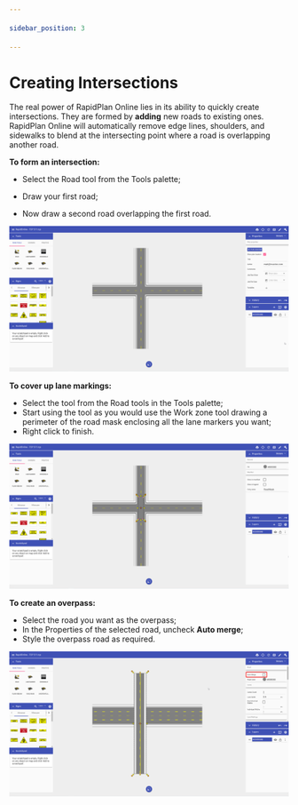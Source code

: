 ```yaml
---

sidebar_position: 3

---
```

# Creating Intersections

The real power of RapidPlan Online lies in its ability to quickly create intersections. They are formed by **adding** new roads to existing ones. RapidPlan Online will automatically remove edge lines, shoulders, and sidewalks to blend at the intersecting point where a road is overlapping another road.

**To form an intersection:**

- Select the Road tool from the Tools palette;

- Draw your first road;

- Now draw a second road overlapping the first road.

![ ](./assets/Road_Intersection.png)

**To cover up lane markings:**

- Select the tool from the Road tools in the Tools palette;
- Start using the tool as you would use the Work zone tool drawing a perimeter of the road mask enclosing all the lane markers you want;
- Right click to finish.

![ ](./assets/Road_Mask_Tool.png)

**To create an overpass:**

- Select the road you want as the overpass;
- In the Properties of the selected road, uncheck **Auto merge**;
- Style the overpass road as required.

![ ](./assets/Road_Overpass.png)
